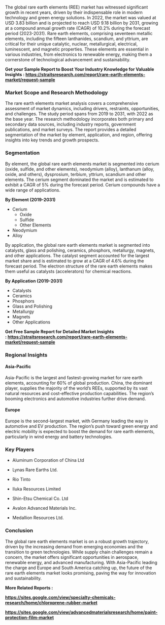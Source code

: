 <p>The global rare earth elements (REE) market has witnessed significant growth in recent years, driven by their indispensable role in modern technology and green energy solutions. In 2022, the market was valued at USD 3.83 billion and is projected to reach USD 9.18 billion by 2031, growing at a compound annual growth rate (CAGR) of 10.2% during the forecast period (2023-2031). Rare earth elements, comprising seventeen metallic elements, including the fifteen lanthanides, scandium, and yttrium, are critical for their unique catalytic, nuclear, metallurgical, electrical, luminescent, and magnetic properties. These elements are essential in various industries, from electronics to renewable energy, making them a cornerstone of technological advancement and sustainability.</p>
<p><strong>Get your Sample Report to Boost Your Industry Knowledge for Valuable Insights :&nbsp;<a href="https://straitsresearch.com/report/rare-earth-elements-market/request-sample">https://straitsresearch.com/report/rare-earth-elements-market/request-sample</a>&nbsp;</strong></p>
<h3><strong>Market Scope and Research Methodology</strong></h3>
<p>The rare earth elements market analysis covers a comprehensive assessment of market dynamics, including drivers, restraints, opportunities, and challenges. The study period spans from 2019 to 2031, with 2022 as the base year. The research methodology incorporates both primary and secondary data sources, including industry reports, government publications, and market surveys. The report provides a detailed segmentation of the market by element, application, and region, offering insights into key trends and growth prospects.</p>
<h3><strong>Segmentation</strong></h3>
<p>By element, the global rare earth elements market is segmented into cerium (oxide, sulfide, and other elements), neodymium (alloy), lanthanum (alloy, oxide, and others), dysprosium, terbium, yttrium, scandium and other elements. The cerium segment dominated the market and is estimated to exhibit a CAGR of 5% during the forecast period. Cerium compounds have a wide range of applications.</p>
<p><strong>By Element (2019-2031)</strong></p>
<ul>
<li>Cerium
<ul>
<li>Oxide</li>
<li>Sulfide</li>
<li>Other Elements</li>
</ul>
</li>
<li>Neodymium</li>
<li>Alloy</li>
</ul>
<p>By application, the global rare earth elements market is segmented into catalysts, glass and polishing, ceramics, phosphors, metallurgy, magnets, and other applications. The catalyst segment accounted for the largest market share and is estimated to grow at a CAGR of 4.6% during the forecast period. The electron structure of the rare earth elements makes them useful as catalysts (accelerators) for chemical reactions.</p>
<p><strong>By Application (2019-2031)</strong></p>
<ul>
<li>Catalysts</li>
<li>Ceramics</li>
<li>Phosphors</li>
<li>Glass and Polishing</li>
<li>Metallurgy</li>
<li>Magnets</li>
<li>Other Applications</li>
</ul>
<p><strong>Get Free Sample Report for Detailed Market Insights :&nbsp;<a href="https://straitsresearch.com/report/rare-earth-elements-market/request-sample">https://straitsresearch.com/report/rare-earth-elements-market/request-sample</a>&nbsp;</strong></p>
<h3><strong>Regional Insights</strong></h3>
<h4><strong>Asia-Pacific</strong></h4>
<p>Asia-Pacific is the largest and fastest-growing market for rare earth elements, accounting for 60% of global production. China, the dominant player, supplies the majority of the world&rsquo;s REEs, supported by its vast natural resources and cost-effective production capabilities. The region&rsquo;s booming electronics and automotive industries further drive demand.</p>
<h4><strong>Europe</strong></h4>
<p>Europe is the second-largest market, with Germany leading the way in automotive and EV production. The region&rsquo;s push toward green energy and electric mobility is expected to boost the demand for rare earth elements, particularly in wind energy and battery technologies.</p>
<h3><strong>Key Players</strong></h3>
<ul>
<li>
<p>Aluminum Corporation of China Ltd</p>
</li>
<li>
<p>Lynas Rare Earths Ltd.</p>
</li>
<li>
<p>Rio Tinto</p>
</li>
<li>
<p>Iluka Resources Limited</p>
</li>
<li>
<p>Shin-Etsu Chemical Co. Ltd</p>
</li>
<li>
<p>Avalon Advanced Materials Inc.</p>
</li>
<li>
<p>Medallion Resources Ltd.</p>
</li>
</ul>
<h3><strong>Conclusion</strong></h3>
<p>The global rare earth elements market is on a robust growth trajectory, driven by the increasing demand from emerging economies and the transition to green technologies. While supply chain challenges remain a concern, the market offers significant opportunities in aerospace, renewable energy, and advanced manufacturing. With Asia-Pacific leading the charge and Europe and South America catching up, the future of the rare earth elements market looks promising, paving the way for innovation and sustainability.</p>
<p><strong>More Related Reports :&nbsp;</strong></p>
<p><strong><a href="https://sites.google.com/view/specialty-chemicals-research/home/chloroprene-rubber-market">https://sites.google.com/view/specialty-chemicals-research/home/chloroprene-rubber-market</a></strong></p>
<p><strong><a href="https://sites.google.com/view/advancedmaterialsresearch/home/paint-protection-film-market">https://sites.google.com/view/advancedmaterialsresearch/home/paint-protection-film-market</a><br /></strong></p>
